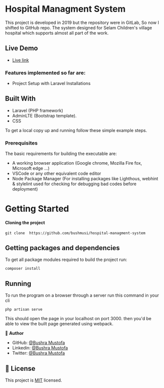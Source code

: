 # Hospital Managment System


This project is developed in 2019 but the repository were in GitLab, So now I shifted to GitHub repo. The system designed for Selam Children's village hospital which supports almost all part of the work.


## Live Demo

- [Live link](https://www.youtube.com/watch?v=JmJzhni-BCA&t=87s)


### Features implemented so far are:

- Project Setup with Laravel Installations

## Built With

- Laravel (PHP framework)
- AdminLTE (Bootstrap template).
- CSS 

To get a local copy up and running follow these simple example steps.

### Prerequisites

The basic requirements for building the executable are:

- A working browser application (Google chrome, Mozilla Fire fox, Microsoft edge ...)
- VSCode or any other equivalent code editor
- Node Package Manager (For installing packages like Lighthous, webhint & stylelint used for checking for debugging bad codes before deployment)

# Getting Started

#### Cloning the project

```
git clone  https://github.com/bushmusi/hospital-managment-system
```

## Getting packages and dependencies

To get all package modules required to build the project run:

```
composer install
```

## Running

To run the program on a browser through a server run this command in your cli

```
php artisan serve
```

This should open the page in your localhost on port 3000. then you'd be able to view the built page generated using webpack.

👤 **Author**

- GitHub: [@Bushra Mustofa](https://github.com/bushmusi)
- Linkedin: [@Bushra Mustofa](https://www.linkedin.com/bushra-mustofa)
- Twitter: [@Bushra Mustofa](https://www.twitter.com/bushera_mestofa)

## 📝 License

This project is [MIT](./MIT.md) licensed.
